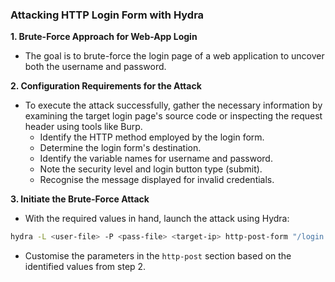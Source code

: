 
### Attacking HTTP Login Form with Hydra

**1. Brute-Force Approach for Web-App Login**

- The goal is to brute-force the login page of a web application to uncover both the username and password.

**2. Configuration Requirements for the Attack**

- To execute the attack successfully, gather the necessary information by examining the target login page's source code or inspecting the request header using tools like Burp.
  - Identify the HTTP method employed by the login form.
  - Determine the login form's destination.
  - Identify the variable names for username and password.
  - Note the security level and login button type (submit).
  - Recognise the message displayed for invalid credentials.

**3. Initiate the Brute-Force Attack**

- With the required values in hand, launch the attack using Hydra:
```bash
hydra -L <user-file> -P <pass-file> <target-ip> http-post-form "/login.php:login=^USER^&password=^PASS^&security_level=0&form=submit:<invalid-credential-message>"
```
  
  - Customise the parameters in the `http-post` section based on the identified values from step 2.
